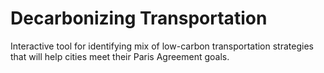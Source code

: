 # Decarbonizing Transportation
Interactive tool for identifying mix of low-carbon transportation strategies that will help cities meet their Paris Agreement goals.
